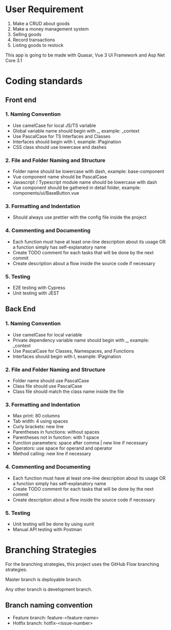# User Requirement

1. Make a CRUD about goods
2. Make a money management system
3. Selling goods
4. Record transactions
5. Listing goods to restock

This app is going to be made with Quasar, Vue 3 UI Framework and Asp Net Core 3.1

# Coding standards

## Front end

### 1. Naming Convention

- Use camelCase for local JS/TS variable
- Global variable name should begin with \_, example: \_context
- Use PascalCase for TS Interfaces and Classes
- Interfaces should begin with I, example: IPagination
- CSS class should use lowercase and dashes

### 2. File and Folder Naming and Structure

- Folder name should be lowercase with dash, example: base-component
- Vue component name should be PascalCase
- Javascript / Typescript module name should be lowercase with dash
- Vue component should be gathered in detail folder, example: components/ui/BaseButton.vue

### 3. Formatting and Indentation

- Should always use prettier with the config file inside the project

### 4. Commenting and Documenting

- Each function must have at least one-line description about its usage OR a function simply has self-explanatory name
- Create TODO comment for each tasks that will be done by the next commit
- Create description about a flow inside the source code if necessary

### 5. Testing

- E2E testing with Cypress
- Unit testing with JEST

## Back End

### 1. Naming Convention

- Use camelCase for local variable
- Private dependency variable name should begin with \_, example: \_context
- Use PascalCase for Classes, Namespaces, and Functions
- Interfaces should begin with I, example: IPagination

### 2. File and Folder Naming and Structure

- Folder name should use PascalCase
- Class file should use PascalCase
- Class file should match the class name inside the file

### 3. Formatting and Indentation

- Max print: 80 columns
- Tab width: 4 using spaces
- Curly brackets: new line
- Parentheses in functions: without spaces
- Parentheses not in function: with 1 space
- Function parameters: space after comma | new line if necessary
- Operators: use space for operand and operator
- Method calling: new line if necessary

### 4. Commenting and Documenting

- Each function must have at least one-line description about its usage OR a function simply has self-explanatory name
- Create TODO comment for each tasks that will be done by the next commit
- Create description about a flow inside the source code if necessary

### 5. Testing

- Unit testing will be done by using xunit
- Manual API testing with Postman

# Branching Strategies

For the branching strategies, this project uses the GitHub Flow branching
strategies.

Master branch is deployable branch.

Any other branch is development branch.

## Branch naming convention

- Feature branch: feature-\<feature-name\>
- Hotfix branch: hotfix-\<issue-number\>

